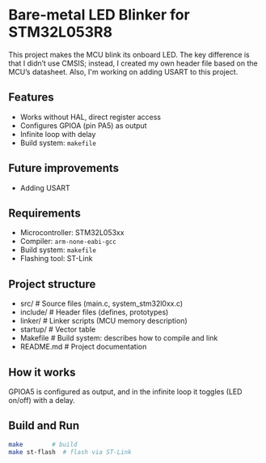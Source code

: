 # Bare-metal LED Blinker for STM32L053R8

This project makes the MCU blink its onboard LED. The key difference is that I didn’t use CMSIS; instead, I created my own header file based on the MCU’s datasheet.
Also, I'm working on adding USART to this project.

## Features
- Works without HAL, direct register access
- Configures GPIOA (pin PA5) as output
- Infinite loop with delay
- Build system: `makefile`

## Future improvements
- Adding USART

## Requirements
- Microcontroller: STM32L053xx
- Compiler: `arm-none-eabi-gcc`
- Build system: `makefile`
- Flashing tool: ST-Link

## Project structure
- src/        # Source files (main.c, system_stm32l0xx.c)
- include/    # Header files (defines, prototypes)
- linker/     # Linker scripts (MCU memory description)
- startup/    # Vector table
- Makefile    # Build system: describes how to compile and link
- README.md   # Project documentation

## How it works
GPIOA5 is configured as output, and in the infinite loop it toggles (LED on/off) with a delay.

## Build and Run
```bash
make        # build
make st-flash  # flash via ST-Link
```
